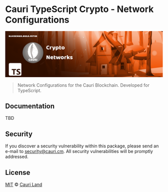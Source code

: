 # Cauri TypeScript Crypto - Network Configurations

<p align="center">
    <img src="./banner.png?sanitize=true" />
</p>

> Network Configurations for the Cauri Blockchain. Developed for TypeScript.

## Documentation

TBD

## Security

If you discover a security vulnerability within this package, please send an e-mail to security@cauri.cm. All security vulnerabilities will be promptly addressed.

## License

[MIT](LICENSE) © [Cauri Land](https://cauri.cm)
